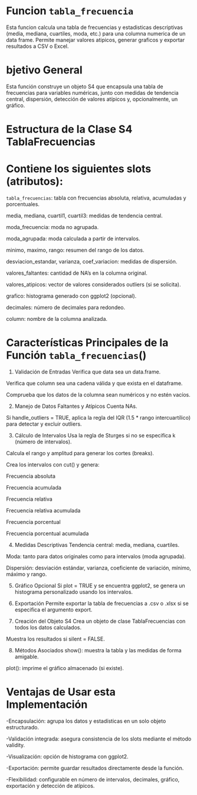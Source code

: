 # Funcion `tabla_frecuencia` 
Esta funcion calcula una tabla de frecuencias y estadisticas descriptivas (media, mediana, cuartiles, moda, etc.) para una columna numerica de un data frame. Permite manejar valores atipicos, generar graficos y exportar resultados a CSV o Excel.

# bjetivo General 
Esta función construye un objeto S4 que encapsula una tabla de frecuencias para variables numéricas, junto con medidas de tendencia central, dispersión, detección de valores atípicos y, opcionalmente, un gráfico.

# Estructura de la Clase S4 TablaFrecuencias 
# Contiene los siguientes slots (atributos):

`tabla_frecuencias`: tabla con frecuencias absoluta, relativa, acumuladas y porcentuales.

media, mediana, cuartil1, cuartil3: medidas de tendencia central.

moda_frecuencia: moda no agrupada.

moda_agrupada: moda calculada a partir de intervalos.

minimo, maximo, rango: resumen del rango de los datos.

desviacion_estandar, varianza, coef_variacion: medidas de dispersión.

valores_faltantes: cantidad de NA’s en la columna original.

valores_atipicos: vector de valores considerados outliers (si se solicita).

grafico: histograma generado con ggplot2 (opcional).

decimales: número de decimales para redondeo.

column: nombre de la columna analizada.

# Características Principales de la Función `tabla_frecuencias`()
1. Validación de Entradas
Verifica que data sea un data.frame.

Verifica que column sea una cadena válida y que exista en el dataframe.

Comprueba que los datos de la columna sean numéricos y no estén vacíos.

2. Manejo de Datos Faltantes y Atípicos
Cuenta NAs.

Si handle_outliers = TRUE, aplica la regla del IQR (1.5 * rango intercuartílico) para detectar y excluir outliers.

3. Cálculo de Intervalos
Usa la regla de Sturges si no se especifica k (número de intervalos).

Calcula el rango y amplitud para generar los cortes (breaks).

Crea los intervalos con cut() y genera:

Frecuencia absoluta

Frecuencia acumulada

Frecuencia relativa

Frecuencia relativa acumulada

Frecuencia porcentual

Frecuencia porcentual acumulada

4. Medidas Descriptivas
Tendencia central: media, mediana, cuartiles.

Moda: tanto para datos originales como para intervalos (moda agrupada).

Dispersión: desviación estándar, varianza, coeficiente de variación, mínimo, máximo y rango.

5. Gráfico Opcional
Si plot = TRUE y se encuentra ggplot2, se genera un histograma personalizado usando los intervalos.

6. Exportación
Permite exportar la tabla de frecuencias a .csv o .xlsx si se especifica el argumento export.

7. Creación del Objeto S4
Crea un objeto de clase TablaFrecuencias con todos los datos calculados.

Muestra los resultados si silent = FALSE.

8. Métodos Asociados
show(): muestra la tabla y las medidas de forma amigable.

plot(): imprime el gráfico almacenado (si existe).

# Ventajas de Usar esta Implementación

-Encapsulación: agrupa los datos y estadísticas en un solo objeto estructurado.

-Validación integrada: asegura consistencia de los slots mediante el método validity.

-Visualización: opción de histograma con ggplot2.

-Exportación: permite guardar resultados directamente desde la función.

-Flexibilidad: configurable en número de intervalos, decimales, gráfico, exportación y detección de atípicos.

